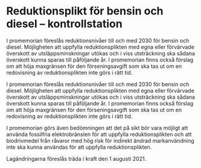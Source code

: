# Reduktionsplikt för bensin och diesel – kontrollstation

I promemorian föreslås reduktionsnivåer till och med 2030 för bensin och diesel. Möjligheten att uppfylla reduktionsplikten med egna eller förvärvade överskott av utsläppsminskningar utökas och i viss utsträckning ska sådana överskott kunna sparas till påföljande år. I promemorian finns också förslag om att höja maxgränsen för den förseningsavgift som ska tas ut om en redovisning av reduktionsplikten inte görs i rätt tid.

I promemorian föreslås reduktionsnivåer till och med 2030 för bensin och diesel. Möjligheten att uppfylla reduktionsplikten med egna eller förvärvade överskott av utsläppsminskningar utökas och i viss utsträckning ska sådana överskott kunna sparas till påföljande år. I promemorian finns också förslag om att höja maxgränsen för den förseningsavgift som ska tas ut om en redovisning av reduktionsplikten inte görs i rätt tid.

I promemorian görs även bedömningen att det på sikt bör vara möjligt att använda fossilfria elektrobränslen för att uppfylla reduktionsplikten och att biodrivmedel från råvaror med hög risk för indirekt ändrad markanvändning inte ska kunna användas för att uppfylla reduktionsplikten.

Lagändringarna föreslås träda i kraft den 1 augusti 2021.
